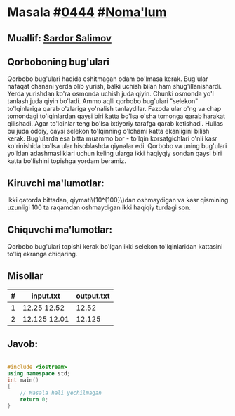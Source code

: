 
<h1>Masala #<a href="https://robocontest.uz/tasks/0444">0444</a> #<a href="https://robocontest.uz/tasks?category=1">Noma'lum</a></h1>
<h2> Muallif: <a href="https://robocontest.uz/profile/ds_forrest">Sardor Salimov</a></h2>
<h2>Qorboboning bug'ulari</h2>
<p>Qorbobo bug'ulari haqida eshitmagan odam bo'lmasa kerak. Bug'ular nafaqat chanani yerda olib yurish, balki uchish bilan ham shug'illanishardi. Yerda yurishdan ko'ra osmonda uchish juda qiyin. Chunki osmonda yo'l tanlash juda qiyin bo'ladi. Ammo aqlli qorbobo bug'ulari "selekon" to'lqinlariga qarab o'zlariga yo'nalish tanlaydilar. Fazoda ular o'ng va chap tomondagi to'lqinlardan qaysi biri katta bo'lsa o'sha tomonga qarab harakat qilishadi. Agar to'lqinlar teng bo'lsa ixtiyoriy tarafga qarab ketishadi. Hullas bu juda oddiy, qaysi selekon to'lqinning o'lchami katta ekanligini bilish kerak. Bug'ularda esa bitta muammo bor - to'lqin korsatgichlari o'nli kasr ko'rinishida bo'lsa ular hisoblashda qiynalar edi. Qorbobo va uning bug'ulari yo'ldan adashmasliklari uchun keling ularga ikki haqiyqiy sondan qaysi biri katta bo'lishini topishga yordam beramiz.
</p>
<h2>Kiruvchi ma'lumotlar:</h2>
<p>Ikki qatorda bittadan, qiymati\(10^{100}\)dan oshmaydigan va kasr qismining uzunligi 100 ta raqamdan oshmaydigan ikki haqiqiy turdagi son.</p>
<h2>Chiquvchi ma'lumotlar:</h2>
<p>Qorbobo bug'ulari topishi kerak bo'lgan ikki selekon to'lqinlaridan kattasini to'liq ekranga chiqaring.</p>
<h2>Misollar</h2>
<table>
    <thead>
        <tr>
            <th>#</th>
            <th>input.txt</th>
            <th>output.txt</th>
        </tr>
    </thead>
    <tbody>
            <tr>
                <td>1</td>
                <td>12.25
12.52</td>
                <td>12.52</td>
            </tr>
            <tr>
                <td>2</td>
                <td>12.125
12.01</td>
                <td>12.125</td>
            </tr>
    </tbody>
    </table>
    
<h2>Javob:</h2>

######
```cpp
#include <iostream>
using namespace std;
int main()
{
    // Masala hali yechilmagan
    return 0;
}
```
